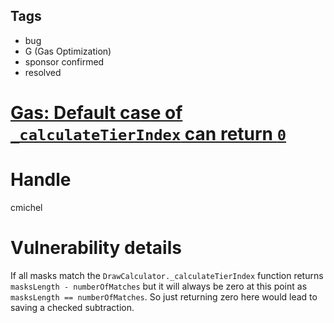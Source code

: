 ## Tags

- bug
- G (Gas Optimization)
- sponsor confirmed
- resolved

# [Gas: Default case of `_calculateTierIndex` can return `0`](https://github.com/code-423n4/2021-10-pooltogether-findings/issues/20) 

# Handle

cmichel


# Vulnerability details

If all masks match the `DrawCalculator._calculateTierIndex` function returns `masksLength - numberOfMatches` but it will always be zero at this point as `masksLength == numberOfMatches`.
So just returning zero here would lead to saving a checked subtraction.

